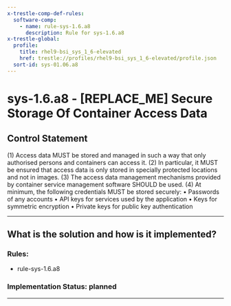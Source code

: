 ```yaml
---
x-trestle-comp-def-rules:
  software-comp:
    - name: rule-sys-1.6.a8
      description: Rule for sys-1.6.a8
x-trestle-global:
  profile:
    title: rhel9-bsi_sys_1_6-elevated
    href: trestle://profiles/rhel9-bsi_sys_1_6-elevated/profile.json
  sort-id: sys-01.06.a8
---
```


# sys-1.6.a8 - \[REPLACE_ME\] Secure Storage Of Container Access Data

## Control Statement

(1) Access data MUST be stored and managed in such a way that only authorised persons and containers can access it. (2) In particular, it MUST be ensured that access data is only stored in specially protected locations and not in images. (3) The access data management mechanisms provided by container service management software SHOULD be used. (4) At minimum, the following credentials MUST be stored securely: • Passwords of any accounts • API keys for services used by the application • Keys for symmetric encryption • Private keys for public key authentication

______________________________________________________________________

## What is the solution and how is it implemented?

<!-- For implementation status enter one of: implemented, partial, planned, alternative, not-applicable -->

<!-- Note that the list of rules under ### Rules: is read-only and changes will not be captured after assembly to JSON -->

<!-- Add control implementation description here for control: sys-1.6.a8 -->

### Rules:

  - rule-sys-1.6.a8

### Implementation Status: planned

______________________________________________________________________
